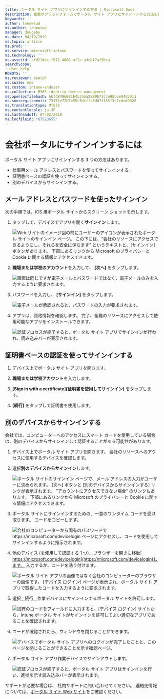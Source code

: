 ```yaml
---
title: ポータル サイト アプリにサインインする方法 | Microsoft Docs
description: 複数のプラットフォームでポータル サイト アプリにサインインする方法を確認します。
keywords: ''
author: lenewsad
ms.author: lanewsad
manager: dougeby
ms.date: 04/19/2019
ms.topic: article
ms.prod: ''
ms.service: microsoft-intune
ms.technology: ''
ms.assetid: cfd214bc-f072-4808-af2e-a3cbf7af9bca
searchScope:
- User help
ROBOTS: ''
ms.reviewer: esmich
ms.suite: ems
ms.custom: intune-enduser
ms.collection: M365-identity-device-management
ms.openlocfilehash: 6bfd8496061b4b3aba2589b73c3e98bce94a5011
ms.sourcegitcommit: 7315fe72b7e55c5dcffc6d87f185f3c2cded9028
ms.translationtype: MTE75
ms.contentlocale: ja-JP
ms.lasthandoff: 07/02/2019
ms.locfileid: "67528655"
---
```

# <a name="sign-in-to-company-portal"></a>会社ポータルにサインインするには  

ポータル サイト アプリにサインインする 3 つの方法はあります。

* 仕事用メール アドレスとパスワードを使ってサインインする。  
* 証明書ベースの認証を使ってサインインする。  
* 別のデバイスからサインインする。    


## <a name="sign-in-with-your-email-address-and-password"></a>メール アドレスとパスワードを使ったサインイン
次の手順では、iOS 用ポータル サイトからスクリーン ショットを示します。  

1. タップして、デバイスでアプリを開く**サインイン**します。  

   ![Web サイトのイメージ図の前にユーザーのアイコンが表示されたポータル サイトのサインイン ページ。 この下には、"会社のリソースにアクセスできるようにし、それらを安全に保ちます" というテキストと、[サインイン] ボタンがあります。 下部にあるリンクから Microsoft のプライバシーと Cookie に関する情報にアクセスできます。](/intune-user-help/media/cp_ios_aad_signin_after_1804_001.png)



2. **職場または学校のアカウント**を入力して、 **[次へ]** をタップします。

   ![画面は同じですが電子メールとパスワードではなく、電子メールのみを入力するように要求されます。](/intune-user-help/media/cp_ios_aad_signin_after_1804_002.png)

3. パスワードを入力し、 **[サインイン]** をタップします。

   ![電子メールが承認されると、パスワードの入力が要求されます。](/intune-user-help/media/cp_ios_aad_signin_after_1804_003.png)

4. アプリは、資格情報を確認します。 完了、組織のリソースにアクセスして使用可能なアプリをインストールできます。  

   ![認証プロセスが終了すると、ポータル サイト アプリでサインインが行われ、読み込みバーが表示されます。](/intune-user-help/media/cp_ios_aad_signin_after_1804_004.png)

## <a name="sign-in-with-certificate-based-authentication"></a>証明書ベースの認証を使ってサインインする

1. デバイス上でポータル サイト アプリを開きます。  

2. **職場または学校アカウント**を入力します。  

3. **[Sign in with a certificate]\(証明書を使用してサインイン\)** をタップします。  

4. **[続行]** をタップして証明書を使用します。  

## <a name="sign-in-from-another-device"></a>別のデバイスからサインインする

会社では、コンピューターへのアクセスにスマート カードを使用している場合は、別のデバイスからサインインして認証することがある可能性があります。  

1. デバイス上でポータル サイト アプリを開きます。 会社のリソースへのアクセスに使用するデバイスを確認します。       

1. 選択**別のデバイスからサインイン**します。  

   ![ポータル サイトのサインイン ページで、メール アドレスの入力がユーザーに求められます。  [次へ] ボタンと [別のデバイスからサインインする] リンクが表示されます。 "アカウントにアクセスできない場合" のリンクもあります。 下部にあるリンクから Microsoft のプライバシーと Cookie に関する情報にアクセスできます。](/intune-user-help/media/cp_ios_aad_signin_after_1804_005.png)

2. ポータル サイトにサインインするための、一意のワンタイム コードを受け取ります。 コードをコピーします。

   ![会社のコンピューターから固有のパスワードで https://microsoft.com/devicelogin ページにアクセスし、コードを使用してサインインするように指示されます。](/intune-user-help/media/cp_ios_aad_signin_after_1804_006.png)

3. 他のデバイス (を使用して認証する 1 つ)、ブラウザーを開きに移動[ https://microsoft.com/devicelogin](https://microsoft.com/devicelogin)します。 入力するか、コードを貼り付けます。  

   ![ポータル サイト アプリの画像ではなく会社のコンピューターのブラウザーの画像です。 [デバイス ログイン] ページが表示され、ポータル サイト アプリで取得したコードを入力するように要求されます。](/intune/media/cp_ios_aad_signin_from_another_device_after_1704_004.png)

4. 選択__続行__作業デバイスにサインインするポータル サイトを許可します。   

   ![固有のコードをフィールドに入力すると、[デバイス ログイン] サイトから、Intune ポータル サイトがサインインを許可してよい適切なアプリであることを確認されます。](/intune/media/cp_ios_aad_signin_from_another_device_after_1704_005.png)

5. コードが確認されたら、ウィンドウを閉じることができます。  

   ![デバイスでポータル サイト アプリへのログインが完了したことと、このページを閉じることができることを示す確認ページ。](/intune/media/cp_ios_aad_signin_from_another_device_after_1704_006.png)

6. ポータル サイト アプリ作業デバイスでサインアウトします。  

   ![認証プロセスが終了すると、ポータル サイト アプリはサインインを行い、進捗を示す読み込みバーが表示されます。](/intune-user-help/media/cp_ios_aad_signin_after_1804_007.png)

サポートが必要な場合は、 社内サポートに問い合わせてください。 連絡先情報については、[ポータル サイト Web サイト](https://go.microsoft.com/fwlink/?linkid=2010980)をご確認ください。  
